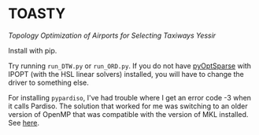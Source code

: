 # TOASTY
*Topology Optimization of Airports for Selecting Taxiways Yessir*

Install with pip.

Try running `run_DTW.py` or `run_ORD.py`.
If you do not have [pyOptSparse](https://mdolab-pyoptsparse.readthedocs-hosted.com/en/latest/index.html) with IPOPT (with the HSL linear solvers) installed, you will have to change the driver to something else.

For installing `pypardiso`, I've had trouble where I get an error code -3 when it calls Pardiso.
The solution that worked for me was switching to an older version of OpenMP that was compatible with the version of MKL installed.
See [here](https://stackoverflow.com/questions/70665142/pypardisoerror-the-pardiso-solver-failed-with-error-code-3-see-pardiso-docum).
